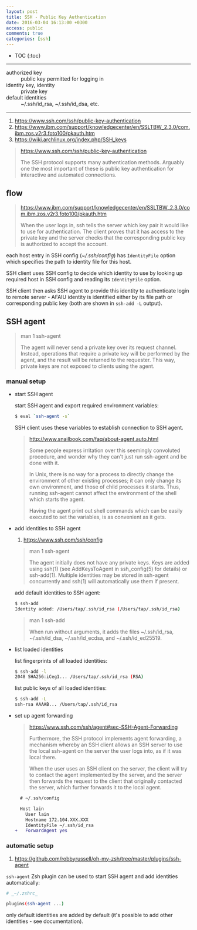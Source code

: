 ```yaml
---
layout: post
title: SSH - Public Key Authentication
date: 2016-03-04 16:13:00 +0300
access: public
comments: true
categories: [ssh]
---
```


<!-- more -->

* TOC
{:toc}
<hr>

<dl>
  <dt>authorized key</dt>
  <dd>public key permitted for logging in</dd>

  <dt>identity key, identity</dt>
  <dd>private key</dd>

  <dt>default identities</dt>
  <dd>~/.ssh/id_rsa, ~/.ssh/id_dsa, etc.</dd>
</dl>

<hr>

1. <https://www.ssh.com/ssh/public-key-authentication>
2. <https://www.ibm.com/support/knowledgecenter/en/SSLTBW_2.3.0/com.ibm.zos.v2r3.foto100/pkauth.htm>
3. <https://wiki.archlinux.org/index.php/SSH_keys>

> <https://www.ssh.com/ssh/public-key-authentication>
>
> The SSH protocol supports many authentication methods. Arguably one the most
> important of these is public key authentication for interactive and automated
> connections.

flow
----

> <https://www.ibm.com/support/knowledgecenter/en/SSLTBW_2.3.0/com.ibm.zos.v2r3.foto100/pkauth.htm>
>
> When the user logs in, ssh tells the server which key pair it would like to
> use for authentication. The client proves that it has access to the private
> key and the server checks that the corresponding public key is authorized to
> accept the account.

each host entry in SSH config (_~/.ssh/config_) has `IdentityFile` option
which specifies the path to identity file for this host.

SSH client uses SSH config to decide which identity to use by looking up
required host in SSH config and reading its `IdentityFile` option.

SSH client then asks SSH agent to provide this identity to authenticate
login to remote server - AFAIU identity is identified either by its file
path or corresponding public key (both are shown in `ssh-add -L` output).

SSH agent
---------

> man 1 ssh-agent
>
> The agent will never send a private key over its request channel. Instead,
> operations that require a private key will be performed by the agent, and
> the result will be returned to the requester. This way, private keys are
> not exposed to clients using the agent.

### manual setup

- start SSH agent

  start SSH agent and export required environment variables:

  ```sh
  $ eval `ssh-agent -s`
  ```

  SSH client uses these variables to establish connection to SSH agent.

  > <http://www.snailbook.com/faq/about-agent.auto.html>
  >
  > Some people express irritation over this seemingly convoluted procedure,
  > and wonder why they can't just run ssh-agent and be done with it.
  >
  > In Unix, there is no way for a process to directly change the environment
  > of other existing processes; it can only change its own environment, and
  > those of child processes it starts. Thus, running ssh-agent cannot affect
  > the environment of the shell which starts the agent.
  >
  > Having the agent print out shell commands which can be easily executed to
  > set the variables, is as convenient as it gets.

- add identities to SSH agent

  1. <https://www.ssh.com/ssh/config>

  > man 1 ssh-agent
  >
  > The agent initially does not have any private keys. Keys are added using
  > ssh(1) (see AddKeysToAgent in ssh_config(5) for details) or ssh-add(1).
  > Multiple identities may be stored in ssh-agent concurrently and ssh(1)
  > will automatically use them if present.

  add default identities to SSH agent:

  ```sh
  $ ssh-add
  Identity added: /Users/tap/.ssh/id_rsa (/Users/tap/.ssh/id_rsa)
  ```

  > man 1 ssh-add
  >
  > When run without arguments, it adds the files ~/.ssh/id_rsa,
  > ~/.ssh/id_dsa, ~/.ssh/id_ecdsa, and ~/.ssh/id_ed25519.

- list loaded identities

  list fingerprints of all loaded identities:

  ```sh
  $ ssh-add -l
  2048 SHA256:iCeg1... /Users/tap/.ssh/id_rsa (RSA)
  ```

  list public keys of all loaded identities:

  ```sh
  $ ssh-add -L
  ssh-rsa AAAAB... /Users/tap/.ssh/id_rsa
  ```

- set up agent forwarding

  > <https://www.ssh.com/ssh/agent#sec-SSH-Agent-Forwarding>
  >
  > Furthermore, the SSH protocol implements agent forwarding, a mechanism
  > whereby an SSH client allows an SSH server to use the local ssh-agent on
  > the server the user logs into, as if it was local there.
  >
  > When the user uses an SSH client on the server, the client will try to
  > contact the agent implemented by the server, and the server then forwards
  > the request to the client that originally contacted the server, which
  > further forwards it to the local agent.

  ```diff
    # ~/.ssh/config

    Host lain
      User lain
      Hostname 172.104.XXX.XXX
      IdentityFile ~/.ssh/id_rsa
  +   ForwardAgent yes
  ```

### automatic setup

1. <https://github.com/robbyrussell/oh-my-zsh/tree/master/plugins/ssh-agent>

`ssh-agent` Zsh plugin can be used to start SSH agent and add identities
automatically:

```sh
# _~/.zshrc_

plugins(ssh-agent ...)
```

only default identities are added by default (it's possible to add other
identities - see documentation).
